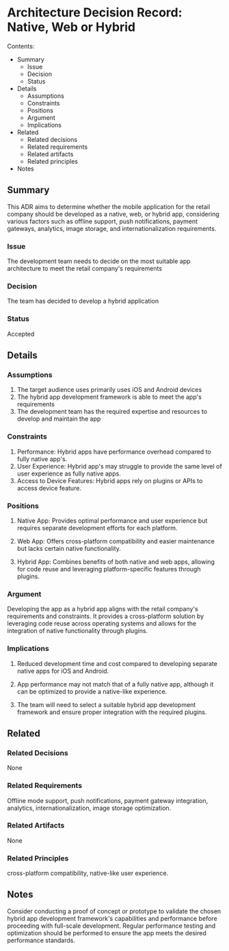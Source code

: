 # Architecture Decision Record: Native, Web or Hybrid

Contents:

- Summary
    - Issue
    - Decision
    - Status
- Details
    - Assumptions
    - Constraints
    - Positions
    - Argument
    - Implications
- Related
    - Related decisions
    - Related requirements
    - Related artifacts
    - Related principles
- Notes

## Summary
This ADR aims to determine whether the mobile application for the retail company should be developed as a native, web, or hybrid app, considering various factors such as offline support, push notifications, payment gateways, analytics, image storage, and internationalization requirements.

### Issue
The development team needs to decide on the most suitable app architecture to meet the retail company's requirements

### Decision
The team has decided to develop a hybrid application

### Status
Accepted

## Details

### Assumptions
1. The target audience uses primarily uses iOS and Android devices
2. The hybrid app development framework is able to meet the app's requirements
3. The development team has the required expertise and resources to develop and maintain the app

### Constraints
1. Performance: Hybrid apps have performance overhead compared to fully native app's.
2. User Experience: Hybrid app's may struggle to provide the same level of user experience as fully native apps.
3. Access to Device Features: Hybrid apps rely on plugins or APIs to access device feature.

### Positions
1. Native App: Provides optimal performance and user experience but requires separate development efforts for each platform.

2. Web App: Offers cross-platform compatibility and easier maintenance but lacks certain native functionality.

3. Hybrid App: Combines benefits of both native and web apps, allowing for code reuse and leveraging platform-specific features through plugins.

### Argument
Developing the app as a hybrid app aligns with the retail company's requirements and constraints. It provides a cross-platform solution by leveraging code reuse across operating systems and allows for the integration of native functionality through plugins. 

### Implications
1. Reduced development time and cost compared to developing separate native apps for iOS and Android.

2. App performance may not match that of a fully native app, although it can be optimized to provide a native-like experience.

3. The team will need to select a suitable hybrid app development framework and ensure proper integration with the required plugins.

## Related

### Related Decisions
None

### Related Requirements
Offline mode support, push notifications, payment gateway integration, analytics, internationalization, image storage optimization.

### Related Artifacts
None

### Related Principles
cross-platform compatibility, native-like user experience.

## Notes
Consider conducting a proof of concept or prototype to validate the chosen hybrid app development framework's capabilities and performance before proceeding with full-scale development. Regular performance testing and optimization should be performed to ensure the app meets the desired performance standards.

